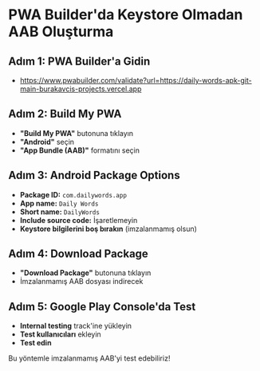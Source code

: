 # PWA Builder'da Keystore Olmadan AAB Oluşturma

## Adım 1: PWA Builder'a Gidin
- https://www.pwabuilder.com/validate?url=https://daily-words-apk-git-main-burakavcis-projects.vercel.app

## Adım 2: Build My PWA
- **"Build My PWA"** butonuna tıklayın
- **"Android"** seçin
- **"App Bundle (AAB)"** formatını seçin

## Adım 3: Android Package Options
- **Package ID:** `com.dailywords.app`
- **App name:** `Daily Words`
- **Short name:** `DailyWords`
- **Include source code:** İşaretlemeyin
- **Keystore bilgilerini boş bırakın** (imzalanmamış olsun)

## Adım 4: Download Package
- **"Download Package"** butonuna tıklayın
- İmzalanmamış AAB dosyası indirecek

## Adım 5: Google Play Console'da Test
- **Internal testing** track'ine yükleyin
- **Test kullanıcıları** ekleyin
- **Test edin**

Bu yöntemle imzalanmamış AAB'yi test edebiliriz! 